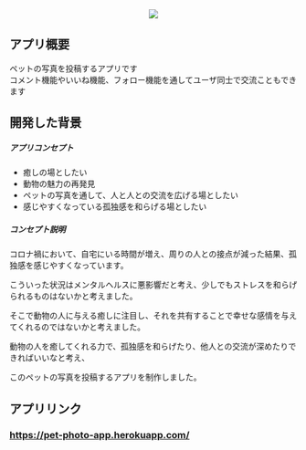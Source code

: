 <div align="center">
  <img src="https://user-images.githubusercontent.com/95406672/153352536-c8989948-ccca-42f2-84e4-88b769097435.png">
</div>  

## アプリ概要
ペットの写真を投稿するアプリです  
コメント機能やいいね機能、フォロー機能を通してユーザ同士で交流こともできます

## 開発した背景
##### アプリコンセプト
* 癒しの場としたい
* 動物の魅力の再発見
* ペットの写真を通して、人と人との交流を広げる場としたい
* 感じやすくなっている孤独感を和らげる場としたい

##### コンセプト説明
コロナ禍において、自宅にいる時間が増え、周りの人との接点が減った結果、孤独感を感じやすくなっています。

こういった状況はメンタルヘルスに悪影響だと考え、少しでもストレスを和らげられるものはないかと考えました。

そこで動物の人に与える癒しに注目し、それを共有することで幸せな感情を与えてくれるのではないかと考えました。

動物の人を癒してくれる力で、孤独感を和らげたり、他人との交流が深めたりできればいいなと考え、

このペットの写真を投稿するアプリを制作しました。

## アプリリンク
### https://pet-photo-app.herokuapp.com/
